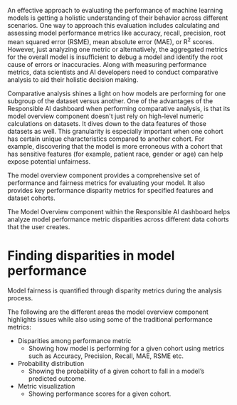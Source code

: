 An effective approach to evaluating the performance of machine learning models is getting a holistic understanding of their behavior across different scenarios. One way to approach this evaluation includes calculating and assessing model performance metrics like accuracy, recall, precision, root mean squared error (RSME), mean absolute error (MAE), or R<sup>2</sup> scores. However, just analyzing one metric or alternatively, the aggregated metrics for the overall model is insufficient to debug a model and identify the root cause of errors or inaccuracies. Along with measuring performance metrics, data scientists and AI developers need to conduct comparative analysis to aid their holistic decision making.

Comparative analysis shines a light on how models are performing for one subgroup of the dataset versus another. One of the advantages of the Responsible AI dashboard when performing comparative analysis, is that its model overview component doesn't just rely on high-level numeric calculations on datasets. It dives down to the data features of those datasets as well. This granularity is especially important when one cohort has certain unique characteristics compared to another cohort. For example, discovering that the model is more erroneous with a cohort that has sensitive features (for example, patient race, gender or age) can help expose potential unfairness.

The model overview component provides a comprehensive set of performance and fairness metrics for evaluating your model. It also provides key performance disparity metrics for specified features and dataset cohorts.

The Model Overview component within the Responsible AI dashboard helps analyze model performance metric disparities across different data cohorts that the user creates.

# Finding disparities in model performance

Model fairness is quantified through disparity metrics during the analysis process.

The following are the different areas the model overview component highlights issues while also using some of the traditional performance metrics:

- Disparities among performance metric
  - Showing how model is performing for a given cohort using metrics such as Accuracy, Precision, Recall, MAE, RSME etc.
- Probability distribution
  - Showing the probability of a given cohort to fall in a model’s predicted outcome.
- Metric visualization
  - Showing performance scores for a given cohort.